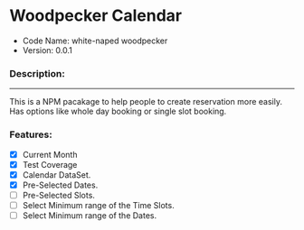 # Woodpecker Calendar

 - Code Name: white-naped woodpecker
 - Version: 0.0.1

### Description:

---

This is a NPM pacakage to help people to create reservation more easily.
Has options like whole day booking or single slot booking.


### Features:
- [x] Current Month
- [x] Test Coverage
- [x] Calendar DataSet.
- [x] Pre-Selected Dates.
- [ ] Pre-Selected Slots.
- [ ] Select Minimum range of the Time Slots.
- [ ] Select Minimum range of the Dates.
